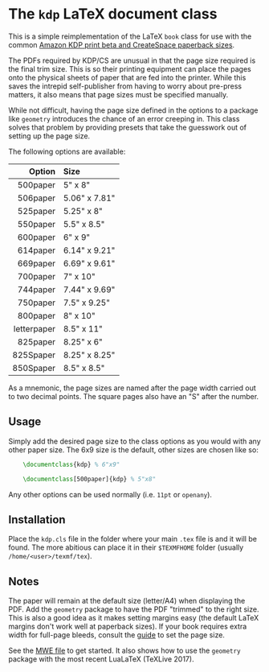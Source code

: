 # The `kdp` LaTeX document class

This is a simple reimplementation of the LaTeX `book` class for use with the common [Amazon KDP print beta and CreateSpace paperback sizes](https://kdp.amazon.com/en_US/help/topic/A2BXOVPUCZ09J8).

The PDFs required by KDP/CS are unusual in that the page size required is the final trim size. This is so their printing equipment can place the pages onto the physical sheets of paper that are fed into the printer. While this saves the intrepid self-publisher from having to worry about pre-press matters, it also means that page sizes must be specified manually.

While not difficult, having the page size defined in the options to a package like `geometry` introduces the chance of an error creeping in. This class solves that problem by providing presets that take the guesswork out of setting up the page size.

The following options are available:

|       Option| Size          |
|------------:|:--------------|
|     500paper| 5" x 8"       |
|     506paper| 5.06" x 7.81" |
|     525paper| 5.25" x 8"    |
|     550paper| 5.5" x 8.5"   |
|     600paper| 6" x 9"       |
|     614paper| 6.14" x 9.21" |
|     669paper| 6.69" x 9.61" |
|     700paper| 7" x 10"      |
|     744paper| 7.44" x 9.69" |
|     750paper| 7.5" x 9.25"  |
|     800paper| 8" x 10"      |
|  letterpaper| 8.5" x 11"    |
|     825paper| 8.25" x 6"    |
|    825Spaper| 8.25" x 8.25" |
|    850Spaper| 8.5" x 8.5"   |

As a mnemonic, the page sizes are named after the page width carried out to two decimal points. The square pages also have an "S" after the number.

## Usage

Simply add the desired page size to the class options as you would with any other paper size. The 6x9 size is the default, other sizes are chosen like so:

```tex
    \documentclass{kdp} % 6"x9"
```

```tex
    \documentclass[500paper]{kdp} % 5"x8"
```

Any other options can be used normally (i.e. `11pt` or `openany`).

## Installation

Place the `kdp.cls` file in the folder where your main `.tex` file is and it will be found. The more abitious can place it in their `$TEXMFHOME` folder (usually `/home/<user>/texmf/tex`).

## Notes

The paper will remain at the default size (letter/A4) when displaying the PDF. Add the `geometry` package to have the PDF "trimmed" to the right size. This is also a good idea as it makes setting margins easy (the default LaTeX margins don't work well at paperback sizes). If your book requires extra width for full-page bleeds, consult the [guide](https://images-na.ssl-images-amazon.com/images/G/01/00/01/00/02/17/60/10002176030.pdf) to set the page size.

See the [MWE file](https://github.com/JenniferMack/latex-kdp/blob/master/kdp.tex) to get started. It also shows how to use the `geometry` package with the most recent LuaLaTeX (TeXLive 2017).

